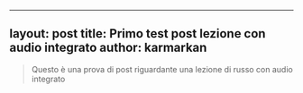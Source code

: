 ---
  layout: post
  title: Primo test post lezione con audio integrato
  author: karmarkan
  ---

  > Questo è una prova di post riguardante una lezione di russo con audio integrato
